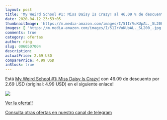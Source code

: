 ```yaml
---
layout: post
title: 'My Weird School #1: Miss Daisy Is Crazy! al 46.09 % de descuento'
date: 2020-04-12 23:53:05
thumbnailImage: 'https://m.media-amazon.com/images/I/51IrVuKUpAL._SL200_.jpg'
images: [ 'https://m.media-amazon.com/images/I/51IrVuKUpAL._SL200_.jpg' ]
comments: true
category: ofertas
author: ring
slug: 0060507004
description:
actualPrice: 2.69 USD
comparePrice: 4.99 USD
inStock: true
---
```


Está [My Weird School #1: Miss Daisy Is Crazy!](https://www.amazon.com/dp/0060507004/?tag=redken08-20) con 46.09 de descuento por 2.69 USD (original: 4.99 USD) en el siguiente enlace!

[![](https://m.media-amazon.com/images/I/51IrVuKUpAL._SL200_.jpg)](https://www.amazon.com/dp/0060507004/?tag=redken08-20)

[Ver la oferta!!](https://www.amazon.com/dp/0060507004/?tag=redken08-20)

[Consulta otras ofertas en nuestro canal de telegram](https://t.me/s/ofertas25)

